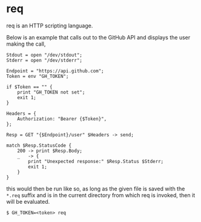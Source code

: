 # req

req is an HTTP scripting language.

Below is an example that calls out to the GitHub API and displays the user
making the call,

    Stdout = open "/dev/stdout";
    Stderr = open "/dev/stderr";

    Endpoint = "https://api.github.com";
    Token = env "GH_TOKEN";

    if $Token == "" {
        print "GH_TOKEN not set";
        exit 1;
    }

    Headers = {
        Authorization: "Bearer {$Token}",
    };

    Resp = GET "{$Endpoint}/user" $Headers -> send;

    match $Resp.StatusCode {
        200 -> print $Resp.Body;
        _   -> {
            print "Unexpected response:" $Resp.Status $Stderr;
            exit 1;
        }
    }

this would then be run like so, as long as the given file is saved with the
`*.req` suffix and is in the current directory from which req is invoked, then
it will be evaluated.

    $ GH_TOKEN=<token> req
